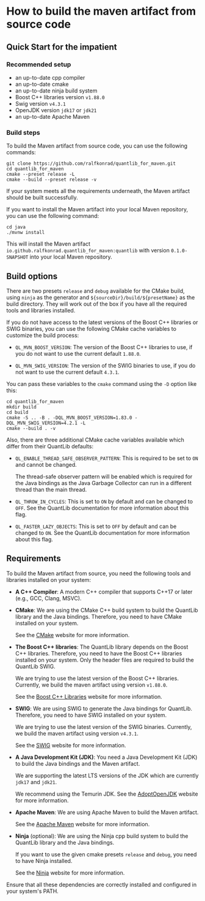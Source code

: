 # How to build the maven artifact from source code

## Quick Start for the impatient

### Recommended setup

- an up-to-date cpp compiler
- an up-to-date cmake
- an up-to-date ninja build system
- Boost C++ libraries version `v1.88.0`
- Swig version `v4.3.1`
- OpenJDK version `jdk17` or `jdk21`
- an up-to-date Apache Maven

### Build steps

To build the Maven artifact from source code, you can use the following commands:

```shell
git clone https://github.com/ralfkonrad/quantlib_for_maven.git
cd quantlib_for_maven
cmake --preset release -L
cmake --build --preset release -v
```

If your system meets all the requirements underneath, the Maven artifact should be built
successfully.

If you want to install the Maven artifact into your local Maven repository,
you can use the following command:

```shell
cd java
./mvnw install
```

This will install the Maven artifact
`io.github.ralfkonrad.quantlib_for_maven:quantlib`
with version `0.1.0-SNAPSHOT` into your local Maven repository.

## Build options

There are two presets `release` and `debug` available for the CMake build,
using `ninja` as the generator and `${sourceDir}/build/${presetName}` as the build directory.
They will work out of the box if you have all the required tools and libraries installed.

If you do not have access to the latest versions of the Boost C++ libraries or SWIG binaries,
you can use the following CMake cache variables to customize the build process:

- `QL_MVN_BOOST_VERSION`: The version of the Boost C++ libraries to use, 
                          if you do not want to use the current default `1.88.0`.

- `QL_MVN_SWIG_VERSION`: The version of the SWIG binaries to use,
                         if you do not want to use the current default `4.3.1`.

You can pass these variables to the `cmake` command using the `-D` option like this:

```shell
cd quantlib_for_maven
mkdir build
cd build
cmake -S .. -B . -DQL_MVN_BOOST_VERSION=1.83.0 -DQL_MVN_SWIG_VERSION=4.2.1 -L
cmake --build . -v
```

Also, there are three additional CMake cache variables available
which differ from their QuantLib defaults:

- `QL_ENABLE_THREAD_SAFE_OBSERVER_PATTERN`: 
  This is required to be set to `ON` and cannot be changed.

  The thread-safe observer pattern will be enabled which is required for the Java bindings as the
  Java Garbage Collector can run in a different thread than the main thread.

- `QL_THROW_IN_CYCLES`:
  This is set to `ON` by default and can be changed to `OFF`.
  See the QuantLib documentation for more information about this flag.

- `QL_FASTER_LAZY_OBJECTS`:
  This is set to `OFF` by default and can be changed to `ON`.
  See the QuantLib documentation for more information about this flag.

## Requirements

To build the Maven artifact from source,
you need the following tools and libraries
installed on your system:

- **A C++ Compiler**:
  A modern C++ compiler that supports C++17 or later (e.g., GCC, Clang, MSVC).

- **CMake**:
  We are using the CMake C++ build system to build the QuantLib library and the Java bindings.
  Therefore, you need to have CMake installed on your system.

  See the [CMake](https://cmake.org/) website for more information.

- **The Boost C++ libraries**:
  The QuantLib library depends on the Boost C++ libraries. Therefore, you need to have the Boost C++
  libraries installed on your system. Only the header files are required to build the QuantLib SWIG.

  We are trying to use the latest version of the Boost C++ libraries.
  Currently, we build the maven artifact using version `v1.88.0`.

  See the [Boost C++ Libraries](https://www.boost.org/) website for more information.

- **SWIG**:
  We are using SWIG to generate the Java bindings for QuantLib. Therefore, you need to have SWIG
  installed on your system.

  We are trying to use the latest version of the SWIG binaries.
  Currently, we build the maven artifact using version `v4.3.1`.

  See the [SWIG](http://www.swig.org/) website for more information.

- **A Java Development Kit (JDK)**:
  You need a Java Development Kit (JDK) to build the Java bindings and the Maven artifact.

  We are supporting the latest LTS versions of the JDK which are currently `jdk17` and `jdk21`.

  We recommend using the Temurin JDK. See the [AdoptOpenJDK](https://adoptopenjdk.net/) website
  for more information.

- **Apache Maven**:
  We are using Apache Maven to build the Maven artifact.

  See the [Apache Maven](https://maven.apache.org/) website for more information.

- **Ninja** (optional):
  We are using the Ninja cpp build system to build the QuantLib library and the Java bindings.

  If you want to use the given cmake presets `release` and `debug`,
  you need to have Ninja installed.

  See the [Ninja](https://ninja-build.org/) website for more information.  

Ensure that all these dependencies are correctly installed and configured in your system's PATH.
